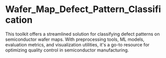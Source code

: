 # Wafer_Map_Defect_Pattern_Classification
This toolkit offers a streamlined solution for classifying defect patterns on semiconductor wafer maps. With preprocessing tools, ML models, evaluation metrics, and visualization utilities, it's a go-to resource for optimizing quality control in semiconductor manufacturing.
